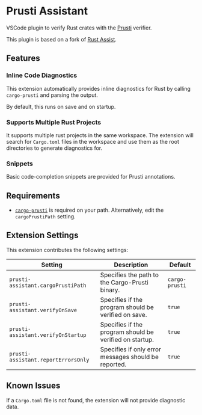 Prusti Assistant
================

VSCode plugin to verify Rust crates with the [Prusti](http://www.pm.inf.ethz.ch/research/prusti.html) verifier.

This plugin is based on a fork of [Rust Assist](https://github.com/mooman219/rust-assist).

## Features

### Inline Code Diagnostics

This extension automatically provides inline diagnostics for Rust by calling `cargo-prusti` and parsing the output.

By default, this runs on save and on startup.

### Supports Multiple Rust Projects

It supports multiple rust projects in the same workspace. The extension will search for `Cargo.toml` files in the workspace and use them as the root directories to generate diagnostics for.

### Snippets

Basic code-completion snippets are provided for Prusti annotations.

## Requirements

* [`cargo-prusti`](http://www.pm.inf.ethz.ch/research/prusti.html) is required on your path. Alternatively, edit the `cargoPrustiPath` setting.

## Extension Settings

This extension contributes the following settings:

| Setting                             | Description                                                                | Default        |
| ----------------------------------- | -------------------------------------------------------------------------- | -------------- |
| `prusti-assistant.cargoPrustiPath`  | Specifies the path to the Cargo-Prusti binary.                             | `cargo-prusti` |
| `prusti-assistant.verifyOnSave`     | Specifies if the program should be verified on save.                       | `true`         |
| `prusti-assistant.verifyOnStartup`  | Specifies if the program should be verified on startup.                    | `true`         |
| `prusti-assistant.reportErrorsOnly` | Specifies if only error messages should be reported.                       | `true`         |

## Known Issues

If a `Cargo.toml` file is not found, the extension will not provide diagnostic data.
